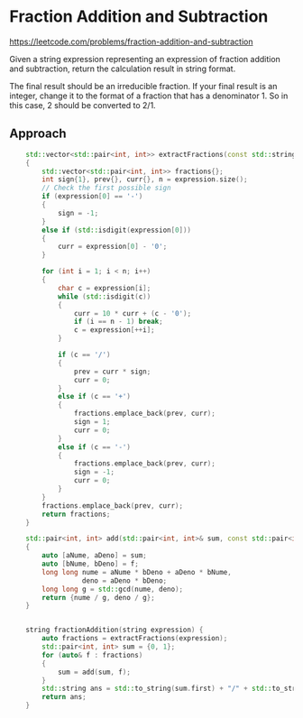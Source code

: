 # Fraction Addition and Subtraction

https://leetcode.com/problems/fraction-addition-and-subtraction

Given a string expression representing an expression of fraction addition and subtraction, return the calculation result in string format.

The final result should be an irreducible fraction. If your final result is an integer, change it to the format of a fraction that has a denominator 1. So in this case, 2 should be converted to 2/1.

## Approach 

``` C++
    std::vector<std::pair<int, int>> extractFractions(const std::string& expression)
    {
        std::vector<std::pair<int, int>> fractions{};
        int sign{1}, prev{}, curr{}, n = expression.size();
        // Check the first possible sign
        if (expression[0] == '-')
        {
            sign = -1;
        }
        else if (std::isdigit(expression[0]))
        {
            curr = expression[0] - '0';
        }

        for (int i = 1; i < n; i++)
        {
            char c = expression[i];
            while (std::isdigit(c))
            {
                curr = 10 * curr + (c - '0');
                if (i == n - 1) break;
                c = expression[++i];
            }

            if (c == '/')
            {
                prev = curr * sign;
                curr = 0;
            }
            else if (c == '+')
            {
                fractions.emplace_back(prev, curr);
                sign = 1;
                curr = 0;
            }
            else if (c == '-')
            {
                fractions.emplace_back(prev, curr);
                sign = -1;
                curr = 0;
            }
        }
        fractions.emplace_back(prev, curr);
        return fractions;
    }

    std::pair<int, int> add(std::pair<int, int>& sum, const std::pair<int, int>& f)
    {
        auto [aNume, aDeno] = sum;
        auto [bNume, bDeno] = f;
        long long nume = aNume * bDeno + aDeno * bNume, 
                  deno = aDeno * bDeno;
        long long g = std::gcd(nume, deno);
        return {nume / g, deno / g};
    }


    string fractionAddition(string expression) {
        auto fractions = extractFractions(expression);
        std::pair<int, int> sum = {0, 1};
        for (auto& f : fractions)
        {
            sum = add(sum, f);
        }
        std::string ans = std::to_string(sum.first) + "/" + std::to_string(sum.second);
        return ans;
    }
```